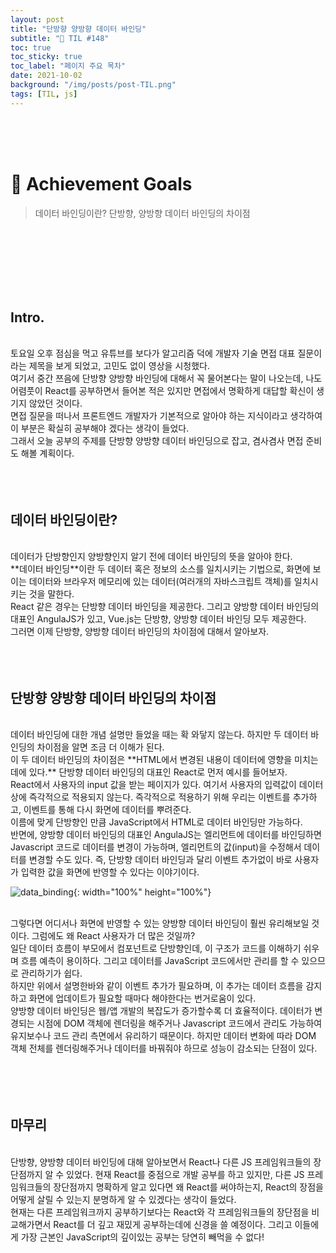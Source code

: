 ```yaml
---
layout: post
title: "단방향 양방향 데이터 바인딩"
subtitle: "📅 TIL #148"
toc: true
toc_sticky: true
toc_label: "페이지 주요 목차"
date: 2021-10-02
background: "/img/posts/post-TIL.png"
tags: [TIL, js]
---
```


<br/>
<br/>
<br/>

# 🎯 Achievement Goals

> 데이터 바인딩이란?
> 단방향, 양방향 데이터 바인딩의 차이점

<br/>
<br/>
<br/>
<br/>
<br/>
<br/>

## Intro.

<br/>
토요일 오후 점심을 먹고 유튜브를 보다가 알고리즘 덕에 개발자 기술 면접 대표 질문이라는 제목을 보게 되었고, 고민도 없이 영상을 시청했다.

<br/>
여기서 중간 쯔음에 단방향 양방향 바인딩에 대해서 꼭 물어본다는 말이 나오는데, 나도 어렴풋이 React를 공부하면서 들어본 적은 있지만 면접에서 명확하게 대답할 확신이 생기지 않았던 것이다.

<br/>
면접 질문을 떠나서 프론트엔드 개발자가 기본적으로 알아야 하는 지식이라고 생각하여 이 부분은 확실히 공부해야 겠다는 생각이 들었다.

<br/>
그래서 오늘 공부의 주제를 단방향 양방향 데이터 바인딩으로 잡고, 겸사겸사 면접 준비도 해볼 계획이다.

<br/>
<br/>
<br/>
<br/>

## 데이터 바인딩이란?

<br/>
데이터가 단방향인지 양방향인지 알기 전에 데이터 바인딩의 뜻을 알아야 한다.

<br/>
**데이터 바인딩**이란 두 데이터 혹은 정보의 소스를 일치시키는 기법으로, 화면에 보이는 데이터와 브라우저 메모리에 있는 데이터(여러개의 자바스크립트 객체)를 일치시키는 것을 말한다.

<br />
React 같은 경우는 단방향 데이터 바인딩을 제공한다. 그리고 양방향 데이터 바인딩의 대표인 AngulaJS가 있고, Vue.js는 단방향, 양방향 데이터 바인딩 모두 제공한다.

<br/>
그러면 이제 단방향, 양방향 데이터 바인딩의 차이점에 대해서 알아보자.

<br/>
<br/>
<br/>
<br/>

## 단방향 양방향 데이터 바인딩의 차이점

<br/>
데이터 바인딩에 대한 개념 설명만 들었을 때는 확 와닿지 않는다. 하지만 두 데이터 바인딩의 차이점을 알면 조금 더 이해가 된다.

<br/>
이 두 데이터 바인딩의 차이점은 **HTML에서 변경된 내용이 데이터에 영향을 미치는데에 있다.** 단방향 데이터 바인딩의 대표인 React로 먼저 예시를 들어보자.

<br/>
React에서 사용자의 input 값을 받는 페이지가 있다. 여기서 사용자의 입력값이 데이터상에 즉각적으로 적용되지 않는다. 즉각적으로 적용하기 위해 우리는 이벤트를 추가하고, 이벤트를 통해 다시 화면에 데이터를 뿌려준다.

<br/>
이름에 맞게 단방향인 만큼 JavaScript에서 HTML로 데이터 바인딩만 가능하다.

<br/>
반면에, 양방향 데이터 바인딩의 대표인 AngulaJS는 엘리먼트에 데이터를 바인딩하면 Javascript 코드로 데이터를 변경이 가능하며, 엘리먼트의 값(input)을 수정해서 데이터를 변경할 수도 있다. 즉, 단방향 데이터 바인딩과 달리 이벤트 추가없이 바로 사용자가 입력한 값을 화면에 반영할 수 있다는 이야기이다.

<br/>

![data_binding](https://user-images.githubusercontent.com/75570915/135721779-9d07f223-849a-436c-a867-70dca1fc47d0.png){: width="100%" height="100%"}

<br/>
그렇다면 어디서나 화면에 반영할 수 있는 양방향 데이터 바인딩이 훨씬 유리해보일 것이다. 그럼에도 왜 React 사용자가 더 많은 것일까?

<br/>
일단 데이터 흐름이 부모에서 컴포넌트로 단방향인데, 이 구조가 코드를 이해하기 쉬우며 흐름 예측이 용이하다. 그리고 데이터를 JavaScript 코드에서만 관리를 할 수 있으므로 관리하기가 쉽다.

<br/>
하지만 위에서 설명한바와 같이 이벤트 추가가 필요하며, 이 추가는 데이터 흐름을 감지하고 화면에 업데이트가 필요할 때마다 해야한다는 번거로움이 있다.

<br/>
양방향 데이터 바인딩은 웹/앱 개발의 복잡도가 증가할수록 더 효율적이다. 데이터가 변경되는 시점에 DOM 객체에 렌더링을 해주거나 Javascript 코드에서 관리도 가능하여 유지보수나 코드 관리 측면에서 유리하기 때문이다. 하지만 데이터 변화에 따라 DOM 객체 전체를 렌더링해주거나 데이터를 바꿔줘야 하므로 성능이 감소되는 단점이 있다.

<br/>
<br/>
<br/>
<br/>
<br/>

## 마무리

<br/>
단방향, 양방향 데이터 바인딩에 대해 알아보면서 React나 다른 JS 프레임워크들의 장단점까지 알 수 있었다. 현재 React를 중점으로 개발 공부를 하고 있지만, 다른 JS 프레임워크들의 장단점까지 명확하게 알고 있다면 왜 React를 써야하는지, React의 장점을 어떻게 살릴 수 있는지 분명하게 알 수 있겠다는 생각이 들었다.

<br/>
현재는 다른 프레임워크까지 공부하기보다는 React와 각 프레임워크들의 장단점을 비교해가면서 React를 더 깊고 재밌게 공부하는데에 신경을 쓸 예정이다. 그리고 이들에게 가장 근본인 JavaScript의 깊이있는 공부는 당연히 빼먹을 수 없다!

<br/>
<br/>
<br/>
<br/>
<br/>
